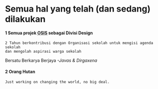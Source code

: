 
# Semua hal yang telah (dan sedang) dilakukan

#### 1 Semua projek <abbr title="Organisasi Siswa Intra Sekolah">OSIS</abbr> sebagai Divisi Design
	2 Tahun berkontribusi dengan Organisasi sekolah untuk mengisi agenda sekolah
	dan mengolah aspirasi warga sekolah
    
Bersatu Berkarya Berjaya <cite>-Javas & Dirgaxena</cite>
    


#### 2 Orang Hutan
	Just working on changing the world, no big deal.